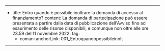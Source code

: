 ---
  - title: Entro quando è possibile inoltrare la domanda di accesso al finanziamento?
    content: La domanda di partecipazione può essere presentata a partire dalla data di pubblicazione dell'Avviso fino ad esaurimento delle risorse disponibili, e comunque non oltre alle ore 23.59 del 11 novembre 2022.
    tag:
      - comuni
    anchorLink: 001_Entroquandopossibileinolt
---